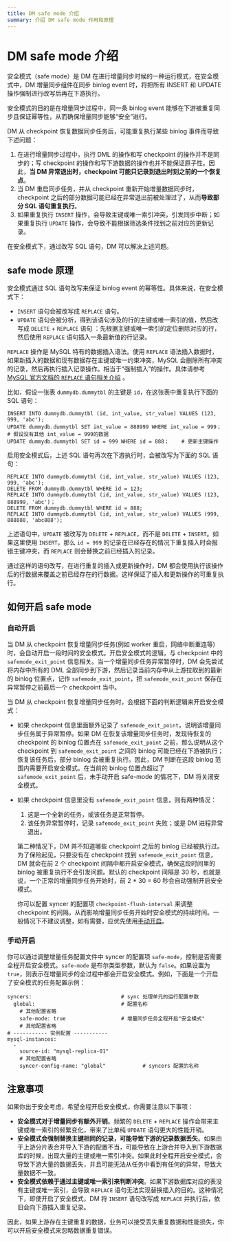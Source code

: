 ```yaml
---
title: DM safe mode 介绍
summary: 介绍 DM safe mode 作用和原理
---
```


# DM safe mode 介绍

安全模式（safe mode）是 DM 在进行增量同步时候的一种运行模式，在安全模式中，DM 增量同步组件在同步 binlog event 时，将把所有 INSERT 和 UPDATE 操作强制进行改写后再在下游执行。

安全模式的目的是在增量同步过程中，同一条 binlog event 能够在下游被重复同步且保证幂等性，从而确保增量同步能够“安全”进行。 

DM 从 checkpoint 恢复数据同步任务后，可能重复执行某些 binlog 事件而导致下述问题：

1. 在进行增量同步过程中，执行 DML 的操作和写 checkpoint 的操作并不是同步的；写 checkpoint 的操作和写下游数据的操作也并不能保证原子性。因此，**当 DM 异常退出时，checkpoint 可能只记录到退出时刻之前的一个恢复点**。
2. 当 DM 重启同步任务，并从 checkpoint 重新开始增量数据同步时，checkpoint 之后的部分数据可能已经在异常退出前被处理过了，从而**导致部分 SQL 语句重复执行**。
3. 如果重复执行 `INSERT` 操作，会导致主键或唯一索引冲突，引发同步中断；如果重复执行 `UPDATE` 操作，会导致不能根据筛选条件找到之前对应的更新记录。

在安全模式下，通过改写 SQL 语句，DM 可以解决上述问题。

## safe mode 原理

安全模式通过 SQL 语句改写来保证 binlog event 的幂等性。具体来说，在安全模式下：

* `INSERT` 语句会被改写成 `REPLACE` 语句。
* `UPDATE` 语句会被分析，得到该语句涉及的行的主键或唯一索引的值，然后改写成 `DELETE` + `REPLACE` 语句 ：先根据主键或唯一索引的定位删除对应的行，然后使用 `REPLACE` 语句插入一条最新值的行记录。

`REPLACE` 操作是 MySQL 特有的数据插入语法。使用 `REPLACE` 语法插入数据时，如果新插入的数据和现有数据存在主键或唯一约束冲突，MySQL 会删除所有冲突的记录，然后再执行插入记录操作。相当于“强制插入”的操作。具体请参考 [MySQL 官方文档的 `REPLACE` 语句相关介绍](https://dev.mysql.com/doc/refman/8.0/en/replace.html) 。

比如，假设一张表 `dummydb.dummytbl` 的主键是 `id`，在这张表中重复执行下面的 SQL 语句：

```
INSERT INTO dummydb.dummytbl (id, int_value, str_value) VALUES (123, 999, 'abc');
UPDATE dummydb.dummytbl SET int_value = 888999 WHERE int_value = 999；   # 假设没有其他 int_value = 999的数据
UPDATE dummydb.dummytbl SET id = 999 WHERE id = 888；    # 更新主键操作
```

启用安全模式后，上述 SQL 语句再次在下游执行时，会被改写为下面的 SQL 语句：

```
REPLACE INTO dummydb.dummytbl (id, int_value, str_value) VALUES (123, 999, 'abc');
DELETE FROM dummydb.dummytbl WHERE id = 123;
REPLACE INTO dummydb.dummytbl (id, int_value, str_value) VALUES (123, 888999, 'abc')；
DELETE FROM dummydb.dummytbl WHERE id = 888;
REPLACE INTO dummydb.dummytbl (id, int_value, str_value) VALUES (999, 888888, 'abc888');    
```

上述语句中，`UPDATE` 被改写为 `DELETE` + `REPLACE`，而不是 `DELETE` + `INSERT`。如果这里使用 `INSERT`，那么 `id = 999` 的记录在已经存在的情况下重复插入时会报错主键冲突，而 `REPLACE` 则会替换之前已经插入的记录。

通过这样的语句改写，在进行重复的插入或更新操作时，DM 都会使用执行该操作后的行数据来覆盖之前已经存在的行数据。这样保证了插入和更新操作的可重复执行。

## 如何开启 safe mode

### 自动开启

当 DM 从 checkpoint 恢复增量同步任务(例如 worker 重启，网络中断重连等)时，会自动开启一段时间的安全模式。开启安全模式的逻辑，与 checkpoint 中的 `safemode_exit_point` 信息相关。当一个增量同步任务异常暂停时，DM 会先尝试将内存中所有的 DML 全部同步到下游，然后记录当前内存中从上游拉取到的最新的 binlog 位置点，记作 `safemode_exit_point`，把 `safemode_exit_point` 保存在异常暂停之前最后一个 checkpoint 当中。

当 DM 从 checkpoint 恢复增量同步任务时，会根据下面的判断逻辑来开启安全模式：

- 如果 checkpoint 信息里面额外记录了 `safemode_exit_point`，说明该增量同步任务属于异常暂停。如果 DM 在恢复该增量同步任务时，发现待恢复的 checkpoint 的 binlog 位置点在 `safemode_exit_point` 之前，那么说明从这个 checkpoint 到 `safemode_exit_point` 之间的 binlog 可能已经在下游被执行；恢复该任务后，部分 binlog 会被重复执行。因此，DM 判断在这段 binlog 范围内需要开启安全模式。在当前的 binlog 位置点超过了 `safemode_exit_point` 后，未手动开启 safe-mode 的情况下，DM 将关闭安全模式。

- 如果 checkpoint 信息里没有 `safemode_exit_point` 信息，则有两种情况：

    1. 这是一个全新的任务，或该任务是正常暂停。
    2. 该任务异常暂停时，记录 `safemode_exit_point` 失败；或是 DM 进程异常退出。
    
    第二种情况下，DM 并不知道哪些 checkpoint 之后的 binlog 已经被执行过。为了保险起见，只要没有在 checkpoint 找到 `safemode_exit_point` 信息，DM 就会在前 2 个 checkpoint 间隔中都开启安全模式，确保这段时间里的 binlog 被重复执行不会引发问题。默认的 checkpoint 间隔是 30 秒，也就是说，一个正常的增量同步任务开始时，前 2 * 30 = 60 秒会自动强制开启安全模式。
    
    你可以配置 syncer 的配置项 `checkpoint-flush-interval` 来调整 checkpoint 的间隔，从而影响增量同步任务开始时安全模式的持续时间。一般情况下不建议调整，如有需要，应优先使用[手动开启](#手动开启)。


### 手动开启

你可以通过调整增量任务配置文件中 syncer 的配置项 `safe-mode`，控制是否需要全程开启安全模式。`safe-mode` 是布尔类型参数，默认为 `false`。如果设置为 `true`，则表示在增量同步的全过程中都会开启安全模式。例如，下面是一个开启了安全模式的任务配置示例：

```
syncers:                             # sync 处理单元的运行配置参数
  global:                            # 配置名称
    # 其他配置省略
    safe-mode: true                  # 增量同步任务全程开启"安全模式"
    # 其他配置省略
# ----------- 实例配置 -----------
mysql-instances:
  -
    source-id: "mysql-replica-01"
    # 其他配置省略
    syncer-config-name: "global"            # syncers 配置的名称
```

## 注意事项

如果你出于安全考虑，希望全程开启安全模式，你需要注意以下事项：

- **安全模式对于增量同步有额外开销**。频繁的 `DELETE` + `REPLACE` 操作会带来主键或唯一索引的频繁变化，带来了比单纯 `UPDATE` 语句更大的性能开销。
- **安全模式会强制替换主键相同的记录，可能导致下游的记录数据丢失**。如果由于上游分片表合并导入下游的配置不当，可能导致在上游合并导入到下游数据库的时候，出现大量的主键或唯一索引冲突。如果此时全程开启安全模式，会导致下游大量的数据丢失，并且可能无法从任务中看到有任何的异常，导致大量数据不一致。
- **安全模式依赖于通过主键或唯一索引来判断冲突**。如果下游数据库对应的表没有主键或唯一索引，会导致 `REPLACE` 语句无法实现替换插入的目的。这种情况下，即使开启了安全模式，DM 将 `INSERT` 语句改写成 `REPLACE` 并执行后，依旧会向下游插入重复记录。

因此，如果上游存在主键重复的数据，业务可以接受丢失重复数据和性能损失，你可以开启安全模式来忽略数据重复错误。